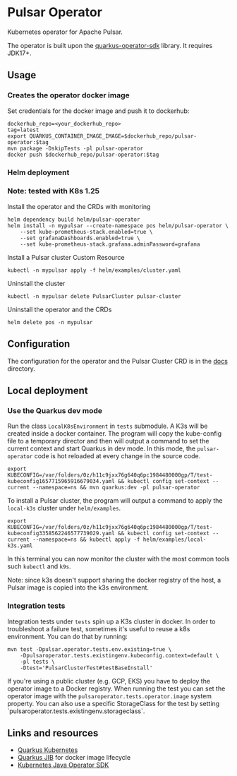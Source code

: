 # Pulsar Operator

Kubernetes operator for Apache Pulsar.

The operator is built upon the [quarkus-operator-sdk](https://quarkiverse.github.io/quarkiverse-docs/quarkus-operator-sdk/dev/index.html) library.
It requires JDK17+.

## Usage
### Creates the operator docker image
Set credentials for the docker image and push it to dockerhub: 
```
dockerhub_repo=<your_dockerhub_repo>
tag=latest
export QUARKUS_CONTAINER_IMAGE_IMAGE=$dockerhub_repo/pulsar-operator:$tag
mvn package -DskipTests -pl pulsar-operator
docker push $dockerhub_repo/pulsar-operator:$tag
```

### Helm deployment
### Note: tested with K8s 1.25
Install the operator and the CRDs with monitoring
```
helm dependency build helm/pulsar-operator
helm install -n mypulsar --create-namespace pos helm/pulsar-operator \
    --set kube-prometheus-stack.enabled=true \
    --set grafanaDashboards.enabled=true \
    --set kube-prometheus-stack.grafana.adminPassword=grafana
```

Install a Pulsar cluster Custom Resource
```
kubectl -n mypulsar apply -f helm/examples/cluster.yaml
```

Uninstall the cluster
```
kubectl -n mypulsar delete PulsarCluster pulsar-cluster
```

Uninstall the operator and the CRDs
```
helm delete pos -n mypulsar
```

## Configuration
The configuration for the operator and the Pulsar Cluster CRD is in the [docs](https://github.com/riptano/pulsar-operator/blob/main/docs/crds.md) directory.

## Local deployment
### Use the Quarkus dev mode
Run the class `LocalK8sEnvironment` in `tests` submodule. A K3s will be created inside a docker container.
The program will copy the kube-config file to a temporary director and then will output a command to set the current context and start Quarkus in dev mode.
In this mode, the `pulsar-operator` code is hot reloaded at every change in the source code.

```
export KUBECONFIG=/var/folders/0z/h11c9jxx76g640q6pc1984480000gp/T/test-kubeconfig1657715965916679034.yaml && kubectl config set-context --current --namespace=ns && mvn quarkus:dev -pl pulsar-operator
```

To install a Pulsar cluster, the program will output a command to apply the `local-k3s` cluster under `helm/examples`.
```
export KUBECONFIG=/var/folders/0z/h11c9jxx76g640q6pc1984480000gp/T/test-kubeconfig3358562246577739029.yaml && kubectl config set-context --current --namespace=ns && kubectl apply -f helm/examples/local-k3s.yaml
```
In this terminal you can now monitor the cluster with the most common tools such `kubectl` and `k9s`.

Note: since k3s doesn't support sharing the docker registry of the host, a Pulsar image is copied into the k3s environment.


### Integration tests
Integration tests under `tests` spin up a K3s cluster in docker.
In order to troubleshoot a failure test, sometimes it's useful to reuse a k8s environment.
You can do that by running:
```
mvn test -Dpulsar.operator.tests.env.existing=true \
    -Dpulsaroperator.tests.existingenv.kubeconfig.context=default \
    -pl tests \
    -Dtest='PulsarClusterTest#testBaseInstall'
```
If you're using a public cluster (e.g. GCP, EKS) you have to deploy the operator image to a Docker registry.
When running the test you can set the operator image with the `pulsaroperator.tests.operator.image` system property.
You can also use a specific StorageClass for the test by setting ´pulsaroperator.tests.existingenv.storageclass`. 


## Links and resources
* [Quarkus Kubernetes](https://quarkus.io/guides/deploying-to-kubernetes)
* [Quarkus JIB](https://quarkus.io/guides/container-image#container-image-options) for docker image lifecycle
* [Kubernetes Java Operator SDK](https://javaoperatorsdk.io/)